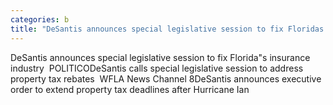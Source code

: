 ```yaml
---
categories: b
title: "DeSantis announces special legislative session to fix Floridas insurance industry  POLITICO"
---
```

DeSantis announces special legislative session to fix Florida"s insurance industry&nbsp;&nbsp;POLITICODeSantis calls special legislative session to address property tax rebates&nbsp;&nbsp;WFLA News Channel 8DeSantis announces executive order to extend property tax deadlines after Hurricane Ian&nbsp;